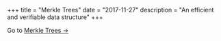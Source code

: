 +++
title = "Merkle Trees"
date = "2017-11-27"
description = "An efficient and verifiable data structure"
+++

Go to [Merkle Trees →](/merkle.html)
